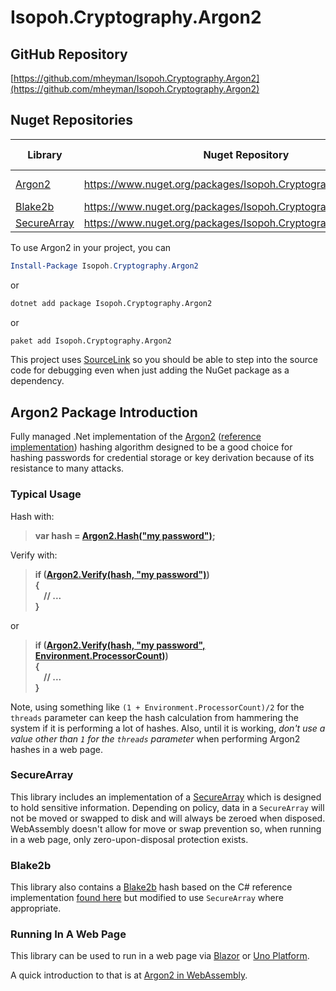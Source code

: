 # Isopoh.Cryptography.Argon2

## GitHub Repository

[https://github.com/mheyman/Isopoh.Cryptography.Argon2](https://github.com/mheyman/Isopoh.Cryptography.Argon2)

## Nuget Repositories

| Library                                                                      | Nuget Repository                                              | Depends On                                                                                                                                            |
|------------------------------------------------------------------------------|---------------------------------------------------------------|-------------------------------------------------------------------------------------------------------------------------------------------------------|
|[Argon2](https://www.nuget.org/packages/Isopoh.Cryptography.Argon2/)          |https://www.nuget.org/packages/Isopoh.Cryptography.Argon2/     | [Blake2b](https://www.nuget.org/packages/Isopoh.Cryptography.Blake2b/), [SecureArray](https://www.nuget.org/packages/Isopoh.Cryptography.SecureArray/)|
|[Blake2b](https://www.nuget.org/packages/Isopoh.Cryptography.Blake2b/)        |https://www.nuget.org/packages/Isopoh.Cryptography.Blake2b/    | [SecureArray](https://www.nuget.org/packages/Isopoh.Cryptography.SecureArray/)                                                                        |
|[SecureArray](https://www.nuget.org/packages/Isopoh.Cryptography.SecureArray/)|https://www.nuget.org/packages/Isopoh.Cryptography.SecureArray/|                                                                                                                                                       |

To use Argon2 in your project, you can
```powershell
Install-Package Isopoh.Cryptography.Argon2
```
or
```bash
dotnet add package Isopoh.Cryptography.Argon2
```
or
```bash
paket add Isopoh.Cryptography.Argon2
```
This project uses [SourceLink](https://github.com/dotnet/sourcelink/blob/master/README.md)
so you should be able to step into the source code for debugging even when just
adding the NuGet package as a dependency.

## Argon2 Package Introduction

Fully managed .Net implementation of the
[Argon2](https://en.wikipedia.org/wiki/Argon2)
([reference implementation](https://github.com/P-H-C/phc-winner-argon2))
hashing algorithm designed to be a good choice for hashing passwords for
credential storage or key derivation because of its resistance to many attacks.

### Typical Usage

Hash with:

> **var hash = [Argon2.Hash("my password")](
api/Isopoh.Cryptography.Argon2.Argon2.html#Isopoh_Cryptography_Argon2_Argon2_Hash_System_String_System_Int32_System_Int32_System_Int32_Isopoh_Cryptography_Argon2_Argon2Type_System_Int32_Isopoh_Cryptography_SecureArray_SecureArrayCall_);**


Verify with:

> **if ([Argon2.Verify(hash, "my password")](
api/Isopoh.Cryptography.Argon2.Argon2.html#Isopoh_Cryptography_Argon2_Argon2_Verify_System_String_System_String_Isopoh_Cryptography_SecureArray_SecureArrayCall_))<br/>
> \{<br/>
> &nbsp;&nbsp;&nbsp;&nbsp;// ...<br/>
> }**<br/>

or

> **if ([Argon2.Verify(hash, "my password", Environment.ProcessorCount)](
api/Isopoh.Cryptography.Argon2.Argon2.html#Isopoh_Cryptography_Argon2_Argon2_Verify_System_String_System_String_System_Int32_Isopoh_Cryptography_SecureArray_SecureArrayCall_))<br/>
> \{<br/>
> &nbsp;&nbsp;&nbsp;&nbsp;// ...<br/>
> }**<br/>

Note, using something like `(1 + Environment.ProcessorCount)/2` for the
`threads` parameter can keep the hash calculation from hammering the system if
it is performing a lot of hashes. Also, until it is working, _don't use a
value other than `1` for the `threads` parameter_ when performing Argon2 hashes
in a web page.

### SecureArray

This library includes an implementation of a [SecureArray](api/Isopoh.Cryptography.SecureArray.SecureArray-1.html)
which is designed to hold sensitive information. Depending on policy, data
in a `SecureArray` will not be moved or swapped to disk and will always be
zeroed when disposed. WebAssembly doesn't allow for move or swap prevention
so, when running in a web page, only zero-upon-disposal protection exists.

### Blake2b

This library also contains a [Blake2b](api/Isopoh.Cryptography.Blake2b.Blake2B.html) hash based on the C# reference
implementation [found here](https://github.com/BLAKE2/BLAKE2) but modified to
use `SecureArray` where appropriate.

### Running In A Web Page

This library can be used to run in a web page via [Blazor](https://dotnet.microsoft.com/apps/aspnet/web-apps/blazor)
or [Uno Platform](https://platform.uno/).

A quick introduction to that is at [Argon2 in WebAssembly](articles/index.html).
